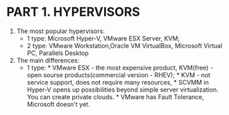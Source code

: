 #                                                                  PART 1. HYPERVISORS

1) The most popular hypervisors: 
     * 1 type: Microsoft Hyper-V, VMware ESX Server, KVM;
     * 2 type: VMware Workstation,Oracle VM VirtualBox, Microsoft Virtual PC, Parallels Desktop
2) The main differences:
      * 1 type:
            * VMware ESX  - the most expensive product, KVM(free) - open sourse products(commercial version - RHEV);
            * KVM - not service support, does not require many resources, 
            * SCVMM in Hyper-V opens up possibilities beyond simple server virtualization. You can create private clouds. 
            * VMware has Fault Tolerance, Microsoft doesn't yet.
